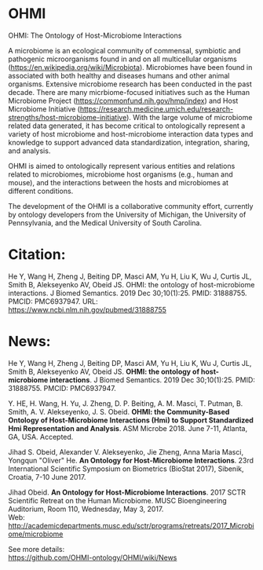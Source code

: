 # OHMI
OHMI: The Ontology of Host-Microbiome Interactions

A microbiome is an ecological community of commensal, symbiotic and pathogenic microorganisms found in and on all multicellular organisms (https://en.wikipedia.org/wiki/Microbiota). Microbiomes have been found in associated with both healthy and diseases humans and other animal organisms.  Extensive microbiome research has been conducted in the past decade. There are many micrbiome-focused initiatives such as the Human Microbiome Project (https://commonfund.nih.gov/hmp/index) and Host Microbiome Initiative (https://research.medicine.umich.edu/research-strengths/host-microbiome-initiative). With the large volume of microbiome related data generated, it has become critical to ontologically represent a variety of host microbiome and host-microbiome interaction data types and knowledge to support advanced data standardization, integration, sharing, and analysis.  

OHMI is aimed to ontologically represent various entities and relations related to microbiomes, microbiome host organisms (e.g., human and mouse), and the interactions between the hosts and microbiomes at different conditions.    

The development of the OHMI is a collaborative community effort, currently by ontology developers from the University of Michigan, the University of Pennsylvania, and the Medical University of South Carolina.  

# Citation:

He Y, Wang H, Zheng J, Beiting DP, Masci AM, Yu H, Liu K, Wu J, Curtis JL, Smith B, Alekseyenko AV, Obeid JS. OHMI: the ontology of host-microbiome interactions. J Biomed Semantics. 2019 Dec 30;10(1):25. PMID: 31888755. PMCID: PMC6937947.
URL: https://www.ncbi.nlm.nih.gov/pubmed/31888755 

# News:

He Y, Wang H, Zheng J, Beiting DP, Masci AM, Yu H, Liu K, Wu J, Curtis JL, Smith B, Alekseyenko AV, Obeid JS. <b>OHMI: the ontology of host-microbiome interactions</b>. J Biomed Semantics. 2019 Dec 30;10(1):25. PMID: 31888755. PMCID: PMC6937947.

Y. HE, H. Wang, H. Yu, J. Zheng, D. P. Beiting, A. M. Masci, T. Putman, B. Smith, A. V. Alekseyenko, J. S. Obeid. <b>OHMI: the Community-Based Ontology of Host-Microbiome Interactions (Hmi) to Support Standardized Hmi Representation and Analysis</b>. ASM Microbe 2018. June 7-11, Atlanta, GA, USA. Accepted. 

Jihad S. Obeid, Alexander V. Alekseyenko, Jie Zheng, Anna Maria Masci, Yongqun "Oliver" He. <b>An Ontology for Host-Microbiome Interactions</b>. 23rd International Scientific Symposium on Biometrics (BioStat 2017), Sibenik, Croatia, 7-10 June 2017. 

Jihad Obeid. <b>An Ontology for Host-Microbiome Interactions</b>. 2017 SCTR Scientific Retreat on the Human Microbiome. MUSC Bioengineering Auditorium, Room 110, Wednesday, May 3, 2017.  
Web: http://academicdepartments.musc.edu/sctr/programs/retreats/2017_Microbiome/microbiome 

See more details:  
https://github.com/OHMI-ontology/OHMI/wiki/News
